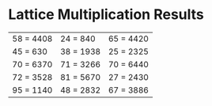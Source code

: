 # Lattice Multiplication Results

|   |   |   |
|---|---|---|
| 58 = 4408 | 24 = 840 | 65 = 4420 |
| 45 = 630 | 38 = 1938 | 25 = 2325 |
| 70 = 6370 | 71 = 3266 | 70 = 6440 |
| 72 = 3528 | 81 = 5670 | 27 = 2430 |
| 95 = 1140 | 48 = 2832 | 67 = 3886 |

